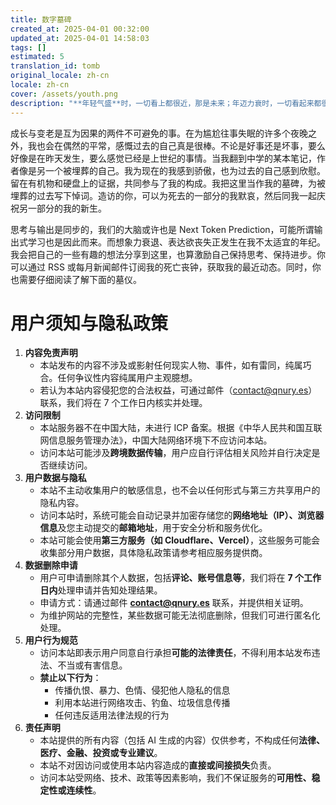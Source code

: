 ```yaml
---
title: 数字墓碑
created_at: 2025-04-01 00:32:00
updated_at: 2025-04-01 14:58:03
tags: []
estimated: 5
translation_id: tomb
original_locale: zh-cn
locale: zh-cn
cover: /assets/youth.png
description: "**年轻气盛**时，一切看上都很近，那是未来；年迈力衰时，一切看起来都很远，那是过去。"
---
```


成长与变老是互为因果的两件不可避免的事。在为尴尬往事失眠的许多个夜晚之外，我也会在偶然的平常，感慨过去的自己真是很棒。不论是好事还是坏事，要么好像是在昨天发生，要么感觉已经是上世纪的事情。当我翻到中学的某本笔记，作者像是另一个被埋葬的自己。我为现在的我感到骄傲，也为过去的自己感到欣慰。留在有机物和硬盘上的证据，共同参与了我的构成。我把这里当作我的墓碑，为被埋葬的过去写下悼词。造访的你，可以为死去的一部分的我默哀，然后同我一起庆祝另一部分的我的新生。

思考与输出是同步的，我们的大脑或许也是 Next Token
Prediction，可能所谓输出式学习也是因此而来。而想象力衰退、表达欲丧失正发生在我不太适宜的年纪。我会把自己的一些有趣的想法分享到这里，也算激励自己保持思考、保持进步。你可以通过 RSS
或每月新闻邮件订阅我的死亡丧钟，获取我的最近动态。同时，你也需要仔细阅读了解下面的墓仪。

# 用户须知与隐私政策

<a id="terms"></a>

1. **内容免责声明**
    - 本站发布的内容不涉及或影射任何现实人物、事件，如有雷同，纯属巧合。任何争议性内容纯属用户主观臆想。
    - 若认为本站内容侵犯您的合法权益，可通过邮件（[contact@qnury.es](mailto:contact@qnury.es)）联系，我们将在 7 个工作日内核实并处理。
2. **访问限制**
    - 本站服务器不在中国大陆，未进行 ICP 备案。根据《中华人民共和国互联网信息服务管理办法》，中国大陆网络环境下不应访问本站。
    - 访问本站可能涉及**跨境数据传输**，用户应自行评估相关风险并自行决定是否继续访问。
3. **用户数据与隐私**
    - 本站不主动收集用户的敏感信息，也不会以任何形式与第三方共享用户的隐私内容。
    - 访问本站时，系统可能会自动记录并加密存储您的**网络地址（IP）、浏览器信息**及您主动提交的**邮箱地址**，用于安全分析和服务优化。
    - 本站可能会使用**第三方服务（如 Cloudflare、Vercel）**，这些服务可能会收集部分用户数据，具体隐私政策请参考相应服务提供商。
4. **数据删除申请**
    - 用户可申请删除其个人数据，包括**评论、账号信息等**，我们将在 **7 个工作日内**处理申请并告知处理结果。
    - 申请方式：请通过邮件 **[contact@qnury.es](mailto:contact@qnury.es)** 联系，并提供相关证明。
    - 为维护网站的完整性，某些数据可能无法彻底删除，但我们可进行匿名化处理。
5. **用户行为规范**
    - 访问本站即表示用户同意自行承担**可能的法律责任**，不得利用本站发布违法、不当或有害信息。
    - **禁止以下行为**：
        - 传播仇恨、暴力、色情、侵犯他人隐私的信息
        - 利用本站进行网络攻击、钓鱼、垃圾信息传播
        - 任何违反适用法律法规的行为
6. **责任声明**
    - 本站提供的所有内容（包括 AI 生成的内容）仅供参考，不构成任何**法律、医疗、金融、投资或专业建议**。
    - 本站不对因访问或使用本站内容造成的**直接或间接损失**负责。
    - 访问本站受网络、技术、政策等因素影响，我们不保证服务的**可用性、稳定性或连续性**。
